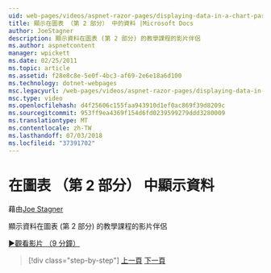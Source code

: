 ```yaml
---
uid: web-pages/videos/aspnet-razor-pages/displaying-data-in-a-chart-part-2
title: 顯示在圖表 （第 2 部分） 中的資料 |Microsoft Docs
author: JoeStagner
description: 顯示資料在圖表 (第 2 部分) 的教學課程的影片伴侶
ms.author: aspnetcontent
manager: wpickett
ms.date: 02/25/2011
ms.topic: article
ms.assetid: f28e8c8e-5e0f-4bc3-af69-2e6e18a6d100
ms.technology: dotnet-webpages
msc.legacyurl: /web-pages/videos/aspnet-razor-pages/displaying-data-in-a-chart-part-2
msc.type: video
ms.openlocfilehash: d4f25606c155faa943910d1ef0ac869f39d8209c
ms.sourcegitcommit: 953ff9ea4369f154d6fd0239599279ddd3280009
ms.translationtype: MT
ms.contentlocale: zh-TW
ms.lasthandoff: 07/03/2018
ms.locfileid: "37391702"
---
```

<a name="displaying-data-in-a-chart-part-2"></a>在圖表 （第 2 部分） 中顯示資料
====================
藉由[Joe Stagner](https://github.com/JoeStagner)

顯示資料在圖表 (第 2 部分) 的教學課程的影片伴侶

[&#9654;觀看影片 （9 分鐘）](https://channel9.msdn.com/Blogs/ASP-NET-Site-Videos/displaying-data-in-a-chart-part-2)

> [!div class="step-by-step"]
> [上一頁](displaying-data-in-a-chart-part-1.md)
> [下一頁](working-with-files.md)
